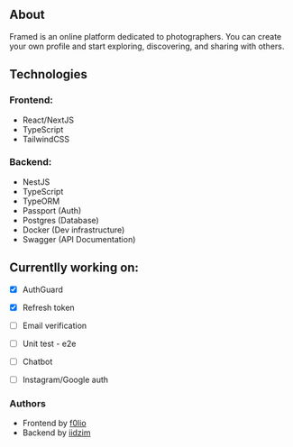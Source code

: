 ## About

Framed is an online platform dedicated to photographers. You can create your own profile and start exploring, discovering, and sharing with others.


## Technologies
### Frontend:
<!-- <div>
  <img src="https://github.com/devicons/devicon/blob/master/icons/react/react-original.svg" title="C" alt="C" width="40" height="40"/>&nbsp;
  <img src="https://github.com/devicons/devicon/blob/master/icons/nextjs/nextjs-original.svg" title="C" alt="C" width="40" height="40"/>&nbsp;
  <img src="https://github.com/devicons/devicon/blob/master/icons/typescript/typescript-original.svg" title="C" alt="C" width="40" height="40"/>&nbsp;
  <img src="https://github.com/devicons/devicon/blob/master/icons/tailwindcss/tailwindcss-plain.svg" title="C" alt="C" width="40" height="40"/>&nbsp;
</div> -->
* React/NextJS
* TypeScript
* TailwindCSS

### Backend:

<!-- <div>
  <img src="https://github.com/devicons/devicon/blob/master/icons/nestjs/nestjs-plain.svg" title="C" alt="C" width="40" height="40"/>&nbsp;
   <img src="https://github.com/devicons/devicon/blob/master/icons/postgresql/postgresql-original.svg" title="C" alt="C" width="40" height="40"/>&nbsp;
   <img src="https://github.com/devicons/devicon/blob/master/icons/docker/docker-original.svg" title="C" alt="C" width="40" height="40"/>&nbsp;
  <img src="https://github.com/devicons/devicon/blob/master/icons/typescript/typescript-original.svg" title="C" alt="C" width="40" height="40"/>&nbsp; -->
* NestJS
* TypeScript
* TypeORM  
* Passport (Auth)
* Postgres (Database)
* Docker   (Dev infrastructure)
* Swagger  (API Documentation)
<!-- </div> -->

## Currentlly working on:
- [x] AuthGuard
- [x] Refresh token
- [ ] Email verification
- [ ] Unit test - e2e
- [ ] Chatbot
- [ ] Instagram/Google auth


### Authors
* Frontend by [f0lio](https://github.com/f0lio)
* Backend by [iidzim](https://github.com/iidzim)
